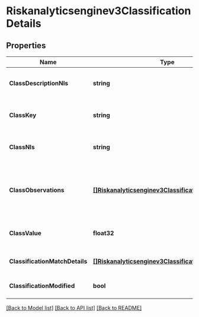 # Riskanalyticsenginev3ClassificationDetails

## Properties
Name | Type | Description | Notes
------------ | ------------- | ------------- | -------------
**ClassDescriptionNls** | **string** | Class description for UI with translation. | [optional] [default to null]
**ClassKey** | **string** | Key of the classification found for this risk. | [optional] [default to null]
**ClassNls** | **string** | Key of the classification found for this risk. | [optional] [default to null]
**ClassObservations** | [**[]Riskanalyticsenginev3ClassificationObservation**](riskanalyticsenginev3ClassificationObservation.md) | Classification Observation array of observations that were found for this classification. | [optional] [default to null]
**ClassValue** | **float32** | Value of the classification found for this risk. | [optional] [default to null]
**ClassificationMatchDetails** | [**[]Riskanalyticsenginev3ClassificationMatchDetails**](riskanalyticsenginev3ClassificationMatchDetails.md) |  | [optional] [default to null]
**ClassificationModified** | **bool** |  | [optional] [default to null]

[[Back to Model list]](../README.md#documentation-for-models) [[Back to API list]](../README.md#documentation-for-api-endpoints) [[Back to README]](../README.md)

